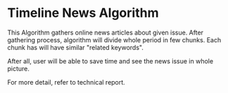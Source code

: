 # Timeline News Algorithm

This Algorithm gathers online news articles about given issue.
After gathering process, algorithm will divide whole period in few chunks. 
Each chunk has will have similar "related keywords".

After all, user will be able to save time and see the news issue in whole picture. 

For more detail, refer to technical report.
